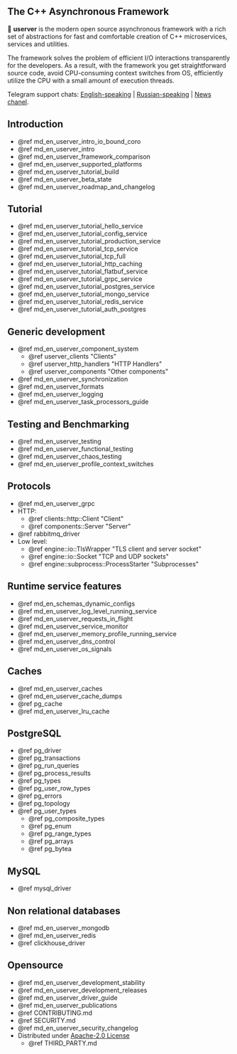 ## The C++ Asynchronous Framework

🐙 **userver** is the modern open source asynchronous framework with a rich set of abstractions
for fast and comfortable creation of C++ microservices, services and utilities.

The framework solves the problem of efficient I/O interactions transparently for
the developers. As a result, with the framework you get straightforward source code,
avoid CPU-consuming context switches from OS, efficiently
utilize the CPU with a small amount of execution threads.

Telegram support chats: [English-speaking](https://t.me/userver_en) | 
[Russian-speaking](https://t.me/userver_ru) | [News chanel](https://t.me/userver_news).


## Introduction
* @ref md_en_userver_intro_io_bound_coro
* @ref md_en_userver_intro
* @ref md_en_userver_framework_comparison
* @ref md_en_userver_supported_platforms
* @ref md_en_userver_tutorial_build
* @ref md_en_userver_beta_state
* @ref md_en_userver_roadmap_and_changelog


## Tutorial
* @ref md_en_userver_tutorial_hello_service
* @ref md_en_userver_tutorial_config_service
* @ref md_en_userver_tutorial_production_service
* @ref md_en_userver_tutorial_tcp_service
* @ref md_en_userver_tutorial_tcp_full
* @ref md_en_userver_tutorial_http_caching
* @ref md_en_userver_tutorial_flatbuf_service
* @ref md_en_userver_tutorial_grpc_service
* @ref md_en_userver_tutorial_postgres_service
* @ref md_en_userver_tutorial_mongo_service
* @ref md_en_userver_tutorial_redis_service
* @ref md_en_userver_tutorial_auth_postgres


## Generic development
* @ref md_en_userver_component_system
    * @ref userver_clients "Clients"
    * @ref userver_http_handlers "HTTP Handlers"
    * @ref userver_components "Other components"
* @ref md_en_userver_synchronization
* @ref md_en_userver_formats
* @ref md_en_userver_logging
* @ref md_en_userver_task_processors_guide


## Testing and Benchmarking
* @ref md_en_userver_testing
* @ref md_en_userver_functional_testing
* @ref md_en_userver_chaos_testing
* @ref md_en_userver_profile_context_switches


## Protocols
* @ref md_en_userver_grpc
* HTTP:
    * @ref clients::http::Client "Client"
    * @ref components::Server "Server"
* @ref rabbitmq_driver
* Low level:
    * @ref engine::io::TlsWrapper "TLS client and server socket"
    * @ref engine::io::Socket "TCP and UDP sockets"
    * @ref engine::subprocess::ProcessStarter "Subprocesses"


## Runtime service features
* @ref md_en_schemas_dynamic_configs
* @ref md_en_userver_log_level_running_service
* @ref md_en_userver_requests_in_flight
* @ref md_en_userver_service_monitor
* @ref md_en_userver_memory_profile_running_service
* @ref md_en_userver_dns_control
* @ref md_en_userver_os_signals


## Caches
* @ref md_en_userver_caches
* @ref md_en_userver_cache_dumps
* @ref pg_cache
* @ref md_en_userver_lru_cache


## PostgreSQL
* @ref pg_driver
* @ref pg_transactions
* @ref pg_run_queries
* @ref pg_process_results
* @ref pg_types
* @ref pg_user_row_types
* @ref pg_errors
* @ref pg_topology
* @ref pg_user_types
  * @ref pg_composite_types
  * @ref pg_enum
  * @ref pg_range_types
  * @ref pg_arrays
  * @ref pg_bytea

## MySQL
* @ref mysql_driver


## Non relational databases
* @ref md_en_userver_mongodb
* @ref md_en_userver_redis
* @ref clickhouse_driver


## Opensource
* @ref md_en_userver_development_stability
* @ref md_en_userver_development_releases
* @ref md_en_userver_driver_guide
* @ref md_en_userver_publications
* @ref CONTRIBUTING.md
* @ref SECURITY.md
* @ref md_en_userver_security_changelog
* Distributed under [Apache-2.0 License](http://www.apache.org/licenses/LICENSE-2.0)
  * @ref THIRD_PARTY.md
